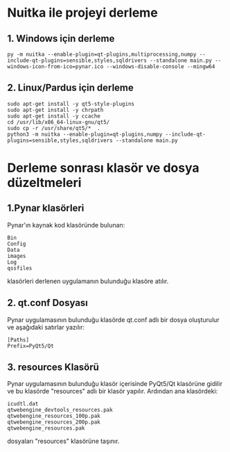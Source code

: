 # Nuitka ile projeyi derleme
## 1. Windows için derleme
```
py -m nuitka --enable-plugin=qt-plugins,multiprocessing,numpy --include-qt-plugins=sensible,styles,sqldrivers --standalone main.py --windows-icon-from-ico=pynar.ico --windows-disable-console --mingw64
```


## 2. Linux/Pardus için derleme
```
sudo apt-get install -y qt5-style-plugins
sudo apt-get install -y chrpath
sudo apt-get install -y ccache
cd /usr/lib/x86_64-linux-gnu/qt5/
sudo cp -r /usr/share/qt5/*  .
python3 -m nuitka --enable-plugin=qt-plugins,numpy --include-qt-plugins=sensible,styles,sqldrivers --standalone main.py
```

# Derleme sonrası klasör ve dosya düzeltmeleri
## 1.Pynar klasörleri
Pynar'ın kaynak kod klasöründe bulunan:
```
Bin
Config
Data
images
Log
qssfiles
```
klasörleri derlenen uygulamanın bulunduğu klasöre atılır.

## 2. qt.conf Dosyası
Pynar uygulamasının bulunduğu klasörde qt.conf adlı bir dosya oluşturulur ve aşağıdaki satırlar yazılır:

```
[Paths]
Prefix=PyQt5/Qt
```


## 3. resources Klasörü
Pynar uygulamasının bulunduğu klasör içerisinde PyQt5/Qt klasörüne gidilir ve bu klasörde "resources" adlı bir klasör yapılır. Ardından ana klasördeki:
```
icudtl.dat
qtwebengine_devtools_resources.pak
qtwebengine_resources_100p.pak
qtwebengine_resources_200p.pak
qtwebengine_resources.pak
```
dosyaları "resources" klasörüne taşınır.
